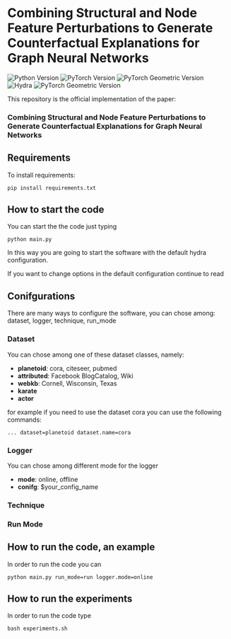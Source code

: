 # Combining Structural and Node Feature Perturbations to Generate Counterfactual Explanations for Graph Neural Networks
![Python Version](https://img.shields.io/badge/python-3.11.9-brightgreen)
![PyTorch Version](https://img.shields.io/badge/pytorch-2.3.0-brightgreen)
![PyTorch Geometric Version](https://img.shields.io/badge/torch_geometric-2.5.3-brightgreen)
![Hydra](https://img.shields.io/badge/hydracore-1.3.2-brightgreen)
![PyTorch Geometric Version](https://img.shields.io/badge/wandb-0.17.1-brightgreen)

This repository is the official implementation of the paper:
### Combining Structural and Node Feature Perturbations to Generate Counterfactual Explanations for Graph Neural Networks

## Requirements

To install requirements:

```setup
pip install requirements.txt
```

## How to start the code

You can start the the code just typing 

```start
python main.py
```

In this way you are going to start the software with the default hydra configuration.

If you want to change options in the default configuration continue to read

## Conifgurations
There are many ways to configure the software, you can chose among: dataset, logger, technique, run_mode

### Dataset
You can chose among one of these dataset classes, namely:
* **planetoid**: cora, citeseer, pubmed
* **attributed**: Facebook BlogCatalog, Wiki
* **webkb**: Cornell, Wisconsin, Texas
* **karate**
* **actor**

for example if you need to use the dataset cora you can use the following commands:
```dataset
... dataset=planetoid dataset.name=cora
```

### Logger
You can chose among different mode for the logger
* **mode**: online, offline
* **conifg**: $your_config_name

### Technique

### Run Mode

## How to run the code, an example

In order to run the code you can 

```start
python main.py run_mode=run logger.mode=online  
```

## How to run the experiments

In order to run the code type

```start
bash experiments.sh
```
